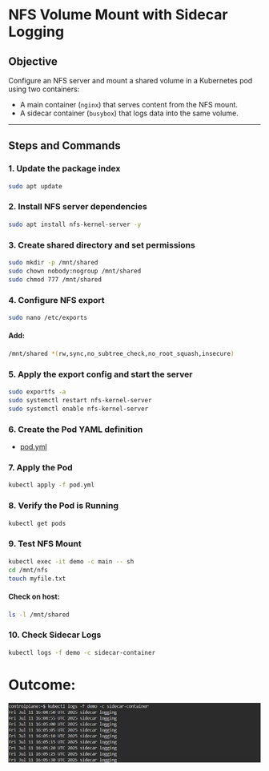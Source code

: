 # NFS Volume Mount with Sidecar Logging

## Objective

Configure an NFS server and mount a shared volume in a Kubernetes pod using two containers:
- A main container (`nginx`) that serves content from the NFS mount.
- A sidecar container (`busybox`) that logs data into the same volume.

---

## Steps and Commands

### 1. Update the package index
```bash
sudo apt update
```
### 2. Install NFS server dependencies
```bash
sudo apt install nfs-kernel-server -y
```
### 3. Create shared directory and set permissions
```bash
sudo mkdir -p /mnt/shared
sudo chown nobody:nogroup /mnt/shared
sudo chmod 777 /mnt/shared

```
### 4. Configure NFS export
```bash
sudo nano /etc/exports
```
#### Add:
```bash
/mnt/shared *(rw,sync,no_subtree_check,no_root_squash,insecure)
```
### 5. Apply the export config and start the server
```bash
sudo exportfs -a
sudo systemctl restart nfs-kernel-server
sudo systemctl enable nfs-kernel-server
```
### 6. Create the Pod YAML definition 
- [pod.yml](./pod.yml)

### 7. Apply the Pod
```bash
kubectl apply -f pod.yml
```
### 8.  Verify the Pod is Running
```bash
kubectl get pods
```
### 9. Test NFS Mount
```bash
kubectl exec -it demo -c main -- sh
cd /mnt/nfs
touch myfile.txt
```
#### Check on host:
```bash
ls -l /mnt/shared
```
### 10. Check Sidecar Logs
```bash
kubectl logs -f demo -c sidecar-container
```
# Outcome:
![Web Result](Result.png)
